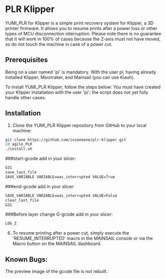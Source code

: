 # PLR Klipper

YUMI_PLR for Klipper is a simple print recovery system for Klipper, a 3D printer firmware. It allows you to resume prints after a power loss or other types of MCU disconnection interruption. Please note there is no guarantee that it will work in 100% of cases because the Z-axis must not have moved, so do not touch the machine in case of a power cut.

## Prerequisites
Being on a user named 'pi' is mandatory. With the user pi, having already installed Klipper, Moonraker, and Mainsail (you can use Kiauh).

To install YUMI_PLR Klipper, follow the steps below:
You must have created your Klipper installation with the user 'pi'; the script does not yet fully handle other cases.

## Installation
1. Clone the YUMI_PLR Klipper repository from GitHub to your local machine:
```bash
git clone https://github.com/inzaneone/plr-klipper.git
cd agile_PLR
./install.sh
```

###start-gcode add in your slicer:
```bash
G31
save_last_file
SAVE_VARIABLE VARIABLE=was_interrupted VALUE=True
```

###end-gcode add in your slicer:
```bash
SAVE_VARIABLE VARIABLE=was_interrupted VALUE=False
clear_last_file
G31
```
###Before layer change G-gcode add in your slicer:
```bash
LOG_Z
```
6. To resume printing after a power cut, simply execute the 'RESUME_INTERRUPTED' macro in the MAINSAIL console or via the Macro button on the MAINSAIL dashboard.

## Known Bugs:
The preview image of the gcode file is not rebuilt.
 




